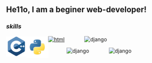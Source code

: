 ## He11o, I am a beginer web-developer!



### <em>skills</em>
[<img align="left" alt="C++" width="55px" src="https://raw.githubusercontent.com/github/explore/180320cffc25f4ed1bbdfd33d4db3a66eeeeb358/topics/cpp/cpp.png" />][instagram]
[<img align="left" alt="python" width="59px" src="https://raw.githubusercontent.com/github/explore/80688e429a7d4ef2fca1e82350fe8e3517d3494d/topics/python/python.png" />][instagram]
[<img src="https://upload.wikimedia.org/wikipedia/commons/thumb/6/61/HTML5_logo_and_wordmark.svg/1200px-HTML5_logo_and_wordmark.svg.png" alt="html" title="html" width="55px"/>][instagram]
<img src="https://www.djangoproject.com/m/img/logos/django-logo-positive.png" alt="django" title="django" style = "margin-left: 50px; width: 90px"/>

<img src="[https://www.djangoproject.com/m/img/logos/django-logo-positive.png](https://as2.ftcdn.net/v2/jpg/02/49/94/27/1000_F_249942709_30yeu8oRHYK3flNN2OMW22NqbDQx4Kcx.jpg)" alt="django" title="django" style = "margin-left: 50px; width: 90px"/>

<img src="https://www.djangoproject.com/m/img/logos/django-logo-positive.png" alt="django" title="django" style = "margin-left: 50px; width: 90px"/>


 
             

[instagram]: https://www.instagram.com/liu_rus/



